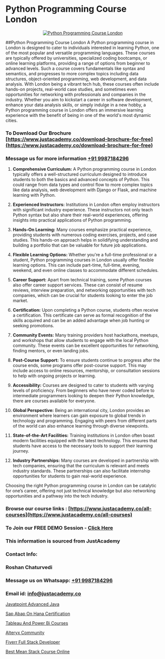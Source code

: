 # Python Programming Course London

<p align="center">
  <a href="https://justacademy.co/course-detail/python-training">
    <img src="https://justacademy.co/storage2/course_image/1709713400_course_image.webp" alt="Python Programming Course London">
  </a>
</p>
##Python Programming Course London
A Python programming course in London is designed to cater to individuals interested in learning Python, one of the most popular and versatile programming languages. These courses are typically offered by universities, specialized coding bootcamps, or online learning platforms, providing a range of options from beginner to advanced levels. Such a course covers fundamentals like syntax and semantics, and progresses to more complex topics including data structures, object-oriented programming, web development, and data analysis. With London being a vibrant tech hub, these courses often include hands-on projects, real-world case studies, and sometimes even opportunities for networking with professionals and companies in the industry. Whether you aim to kickstart a career in software development, enhance your data analysis skills, or simply indulge in a new hobby, a Python programming course in London offers an immersive learning experience with the benefit of being in one of the world's most dynamic cities.


### To Download Our Brochure [https://www.justacademy.co/download-brochure-for-free](https://www.justacademy.co/download-brochure-for-free)
### Message us for more information [+91 9987184296](https://api.whatsapp.com/send?phone=919987184296)
1) **Comprehensive Curriculum:** A Python programming course in London typically offers a well-structured curriculum designed to introduce students to both the basics and advanced concepts of Python. This could range from data types and control flow to more complex topics like data analysis, web development with Django or Flask, and machine learning with Python.

2) **Experienced Instructors:** Institutions in London often employ instructors with significant industry experience. These instructors not only teach Python syntax but also share their real-world experiences, offering insights into practical applications of Python programming.

3) **Hands-On Learning:** Many courses emphasize practical experience, providing students with numerous coding exercises, projects, and case studies. This hands-on approach helps in solidifying understanding and building a portfolio that can be valuable for future job applications.

4) **Flexible Learning Options:** Whether you're a full-time professional or a student, Python programming courses in London usually offer flexible learning options. This can include part-time, full-time, evening, weekend, and even online classes to accommodate different schedules.

5) **Career Support:** Apart from technical training, some Python courses also offer career support services. These can consist of resume reviews, interview preparation, and networking opportunities with tech companies, which can be crucial for students looking to enter the job market.

6) **Certification:** Upon completing a Python course, students often receive a certification. This certificate can serve as formal recognition of the skills acquired and can be an added advantage when job hunting or seeking promotions.

7) **Community Events:** Many training providers host hackathons, meetups, and workshops that allow students to engage with the local Python community. These events can be excellent opportunities for networking, finding mentors, or even landing jobs.

8) **Post-Course Support:** To ensure students continue to progress after the course ends, some programs offer post-course support. This may include access to online resources, mentorship, or consultation sessions to help with ongoing projects or learning.

9) **Accessibility:** Courses are designed to cater to students with varying levels of proficiency. From beginners who have never coded before to intermediate programmers looking to deepen their Python knowledge, there are courses available for everyone.

10) **Global Perspective:** Being an international city, London provides an environment where learners can gain exposure to global trends in technology and programming. Engaging with peers from different parts of the world can also enhance learning through diverse viewpoints.

11) **State-of-the-Art Facilities:** Training institutions in London often boast modern facilities equipped with the latest technology. This ensures that students have access to the necessary tools to support their learning journey.

12) **Industry Partnerships:** Many courses are developed in partnership with tech companies, ensuring that the curriculum is relevant and meets industry standards. These partnerships can also facilitate internship opportunities for students to gain real-world experience.

Choosing the right Python programming course in London can be catalytic for one’s career, offering not just technical knowledge but also networking opportunities and a pathway into the tech industry.

### Browse our course links : [https://www.justacademy.co/all-courses](https://www.justacademy.co/all-courses) 
### To Join our FREE DEMO Session - [Click Here](https://www.justacademy.co/register-for-course-demo)


### This information is sourced from JustAcademy
### Contact Info:
### Roshan Chaturvedi
### Message us on Whatsapp: [+91 9987184296](https://api.whatsapp.com/send?phone=919987184296)
### Email id: [info@justacademy.co](mailto:info@justacademy.co)
                
[Javatpoint Advanced Java](https://www.linkedin.com/pulse/javatpoint-advanced-java-justacademy-kolkata-wklxe?trackingId=ynzEZpttuiarEVCtD%2FFHig%3D%3D&lipi=urn%3Ali%3Apage%3Ad_flagship3_company_admin%3B57ggr4WVTUuBeEA%2FxPy55A%3D%3D)

[Sap Abap On Hana Certification](https://www.linkedin.com/pulse/sap-abap-hana-certification-software-training-sunnyvale-dkvjc/)

[Tableau And Power Bi Courses](https://medium.com/@ranepooja/tableau-and-power-bi-courses-a23d86f83ed4)

[Alteryx Community](https://medium.com/@abhidnya.1068/alteryx-community-8a2e5e865c4b)

[Fiverr Full Stack Developer](https://justacademyin.github.io/justacademy/fiverr-full-stack-developer)

[Best Mean Stack Course Online](https://justacademyin.github.io/Articles/Best-Mean-Stack-Course-Online)

